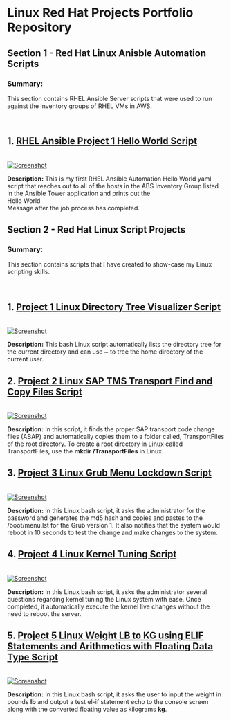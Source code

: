 # Linux Red Hat Projects Portfolio Repository
<h2>Section 1 - Red Hat Linux Anisble Automation Scripts </h2>
<p><h3>Summary:</h3> This section contains RHEL Ansible Server scripts that were used to run against the inventory groups of RHEL VMs in AWS.</p>
<br>
<h2> 1. <a href="https://github.com/absndus/Linux_Red_Hat_Projects_Portfolio_Repository/blob/main/Red%20Hat%20Ansible%20Scripts/RHEL_Ansible_Project_1_Simple_Hello_World_Playbook.yml">RHEL Ansible Project 1 Hello World Script</a></h2>
<br>
<a href="https://github.com/absndus/Linux_Red_Hat_Projects_Portfolio_Repository/blob/main/Linux%20Screenshots/Screenshot_6_RHEL_Ansible_1_Hello_World_Play.png">
  <image src="https://github.com/absndus/Linux_Red_Hat_Projects_Portfolio_Repository/blob/main/Linux%20Screenshots/Screenshot_6_RHEL_Ansible_1_Hello_World_Play.png" alt = "Screenshot">
    </a>
<p><b>Description:</b> This is my first RHEL Ansible Automation Hello World yaml script that reaches out to all of the hosts in the ABS Inventory Group listed in the Ansible Tower application and prints out the <br>Hello World</br> Message after the job process has completed. 
</p>
  
<h2>Section 2 - Red Hat Linux Script Projects </h2>
<p><h3>Summary:</h3> This section contains scripts that I have created to show-case my Linux scripting skills.</p>
<br>
<h2> 1. <a href="https://github.com/absndus/Linux_Red_Hat_Projects_Portfolio_Repository/blob/main/Project_1_Linux_Directory_Tree_Visualizer.sh">Project 1 Linux Directory Tree Visualizer Script</a></h2>
<br>
<a href="https://github.com/absndus/Linux_Red_Hat_Projects_Portfolio_Repository/blob/main/Linux%20Screenshots/Screenshot_4_Linux_Tree_Directory.png">
  <image src="https://github.com/absndus/Linux_Red_Hat_Projects_Portfolio_Repository/blob/main/Linux%20Screenshots/Screenshot_4_Linux_Tree_Directory.png" alt = "Screenshot">
    </a>
<p><b>Description:</b> This bash Linux script automatically lists the directory tree for the current directory and can use ~ to tree the home directory of the current user. 
</p>

<h2> 2. <a href="https://github.com/absndus/Linux_Red_Hat_Projects_Portfolio_Repository/blob/main/Project_2_Linux_SAP_TMS_Transport_Finder_Copy.sh">Project 2 Linux SAP TMS Transport Find and Copy Files Script</a></h2>
<br>
<a href="https://github.com/absndus/Linux_Red_Hat_Projects_Portfolio_Repository/blob/main/Linux%20Screenshots/Screenshot_3_Linux_SAP_TMS_Transport_Finder_Copy.png">
  <image src="https://github.com/absndus/Linux_Red_Hat_Projects_Portfolio_Repository/blob/main/Linux%20Screenshots/Screenshot_3_Linux_SAP_TMS_Transport_Finder_Copy.png" alt = "Screenshot">
    </a>
  <p><b>Description:</b> In this script, it finds the proper SAP transport code change files (ABAP) and automatically copies them to a folder called, TransportFiles of the root directory. To create a root directory in Linux called TransportFiles, use the <b>mkdir /TransportFiles</b> in Linux. 
    
<h2> 3. <a href="https://github.com/absndus/Linux_Red_Hat_Projects_Portfolio_Repository/blob/main/Project_3_Linux_Grub_Menu_Lockdown.sh">Project 3 Linux Grub Menu Lockdown Script</a></h2>
<br>
<a href="https://github.com/absndus/Linux_Red_Hat_Projects_Portfolio_Repository/blob/main/Linux%20Screenshots/Screenshot_1_Linux_Lockdown_Grub_Menu.png">
  <image src="https://github.com/absndus/Linux_Red_Hat_Projects_Portfolio_Repository/blob/main/Linux%20Screenshots/Screenshot_1_Linux_Lockdown_Grub_Menu.png" alt = "Screenshot">
    </a>
  <p><b>Description:</b> In this Linux bash script, it asks the administrator for the password and generates the md5 hash and copies and pastes to the /boot/menu.lst for the Grub version 1. It also notifies that the system would reboot in 10 seconds to test the change and make changes to the system.</p>
  
<h2> 4. <a href="https://github.com/absndus/Linux_Red_Hat_Projects_Portfolio_Repository/blob/main/Project_4_Linux_Kernel_Tuning_Security.sh">Project 4 Linux Kernel Tuning Script</a></h2>
<br>
<a href="https://github.com/absndus/Linux_Red_Hat_Projects_Portfolio_Repository/blob/main/Linux%20Screenshots/Screenshot_2_Linux_Kernel_Secure_Tuning.png">
  <image src="https://github.com/absndus/Linux_Red_Hat_Projects_Portfolio_Repository/blob/main/Linux%20Screenshots/Screenshot_2_Linux_Kernel_Secure_Tuning.png" alt = "Screenshot">
    </a>
  <p><b>Description:</b> In this Linux bash script, it asks the administrator several questions regarding kernel tuning the Linux system with ease. Once completed, it automatically execute the kernel live changes without the need to reboot the server.</p>
  
<h2> 5. <a href="https://github.com/absndus/Linux_Red_Hat_Projects_Portfolio_Repository/blob/main/Project_5_Linux_ELIF_Statement_Float_Calculate_WeightLBtoKg.sh">Project 5 Linux Weight LB to KG using ELIF Statements and Arithmetics with Floating Data Type Script</a></h2>
<br>
<a href="https://github.com/absndus/Linux_Red_Hat_Projects_Portfolio_Repository/blob/main/Linux%20Screenshots/Screenshot_5_Linux_ELIF_Statements_WeightLBtoKg.png">
  <image src="https://github.com/absndus/Linux_Red_Hat_Projects_Portfolio_Repository/blob/main/Linux%20Screenshots/Screenshot_5_Linux_ELIF_Statements_WeightLBtoKg.png" alt = "Screenshot">
    </a>
  <p><b>Description:</b> In this Linux bash script, it asks the user to input the weight in pounds <b>lb</b> and output a test el-if statement echo to the console screen along with the converted floating value as kilograms <b>kg</b>.</p>
